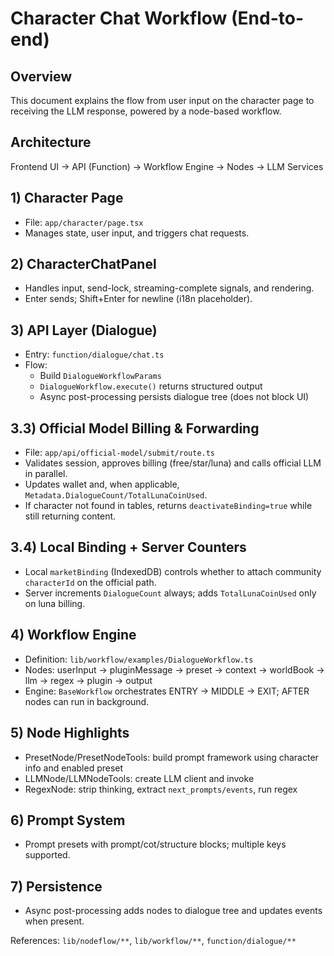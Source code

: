 # Character Chat Workflow (End-to-end)

## Overview
This document explains the flow from user input on the character page to receiving the LLM response, powered by a node-based workflow.

## Architecture
Frontend UI → API (Function) → Workflow Engine → Nodes → LLM Services

## 1) Character Page
- File: `app/character/page.tsx`
- Manages state, user input, and triggers chat requests.

## 2) CharacterChatPanel
- Handles input, send-lock, streaming-complete signals, and rendering.
- Enter sends; Shift+Enter for newline (i18n placeholder).

## 3) API Layer (Dialogue)
- Entry: `function/dialogue/chat.ts`
- Flow:
  - Build `DialogueWorkflowParams`
  - `DialogueWorkflow.execute()` returns structured output
  - Async post-processing persists dialogue tree (does not block UI)

## 3.3) Official Model Billing & Forwarding
- File: `app/api/official-model/submit/route.ts`
- Validates session, approves billing (free/star/luna) and calls official LLM in parallel.
- Updates wallet and, when applicable, `Metadata.DialogueCount/TotalLunaCoinUsed`.
- If character not found in tables, returns `deactivateBinding=true` while still returning content.

## 3.4) Local Binding + Server Counters
- Local `marketBinding` (IndexedDB) controls whether to attach community `characterId` on the official path.
- Server increments `DialogueCount` always; adds `TotalLunaCoinUsed` only on luna billing.

## 4) Workflow Engine
- Definition: `lib/workflow/examples/DialogueWorkflow.ts`
- Nodes: userInput → pluginMessage → preset → context → worldBook → llm → regex → plugin → output
- Engine: `BaseWorkflow` orchestrates ENTRY → MIDDLE → EXIT; AFTER nodes can run in background.

## 5) Node Highlights
- PresetNode/PresetNodeTools: build prompt framework using character info and enabled preset
- LLMNode/LLMNodeTools: create LLM client and invoke
- RegexNode: strip thinking, extract `next_prompts/events`, run regex

## 6) Prompt System
- Prompt presets with prompt/cot/structure blocks; multiple keys supported.

## 7) Persistence
- Async post-processing adds nodes to dialogue tree and updates events when present.

References: `lib/nodeflow/**`, `lib/workflow/**`, `function/dialogue/**`
